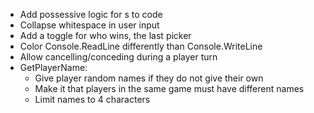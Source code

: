 - Add possessive logic for s to code 
- Collapse whitespace in user input 
- Add a toggle for who wins, the last picker
- Color Console.ReadLine differently than Console.WriteLine
- Allow cancelling/conceding during a player turn
- GetPlayerName: 
  - Give player random names if they do not give their own
  - Make it that players in the same game must have different names
  - Limit names to 4 characters